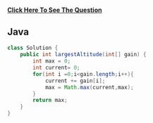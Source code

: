 #### [Click Here To See The Question](https://leetcode.com/problems/find-the-highest-altitude/)
 
## Java

```Java
class Solution {
    public int largestAltitude(int[] gain) {
        int max = 0;
        int current= 0;
        for(int i =0;i<gain.length;i++){
            current += gain[i];
            max = Math.max(current,max);
        }
        return max;
    }
}
```
